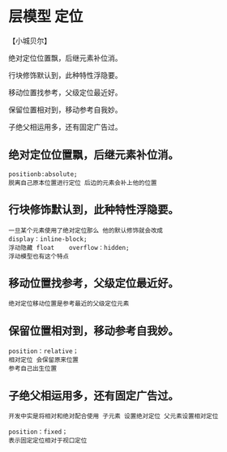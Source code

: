 # 层模型  定位
【小城贝尔】

绝对定位位置飘，后继元素补位消。

行块修饰默认到，此种特性浮隐要。

移动位置找参考，父级定位最近好。

保留位置相对到，移动参考自我妙。

子绝父相运用多，还有固定广告过。

## 绝对定位位置飘，后继元素补位消。
    positionb:absolute;
    脱离自己原本位置进行定位 后边的元素会补上他的位置
## 行块修饰默认到，此种特性浮隐要。
    一旦某个元素使用了绝对定位那么 他的默认修饰就会改成
    display：inline-block;
    浮动隐藏 float    overflow：hidden;
    浮动模型也有这个特点
## 移动位置找参考，父级定位最近好。
    绝对定位移动位置是参考最近的父级定位元素 
## 保留位置相对到，移动参考自我妙。
    position：relative；
    相对定位 会保留原来位置 
    参考自己出生位置
## 子绝父相运用多，还有固定广告过。
    开发中实是将相对和绝对配合使用 子元素 设置绝对定位 父元素设置相对定位

    position：fixed；
    表示固定定位相对于视口定位